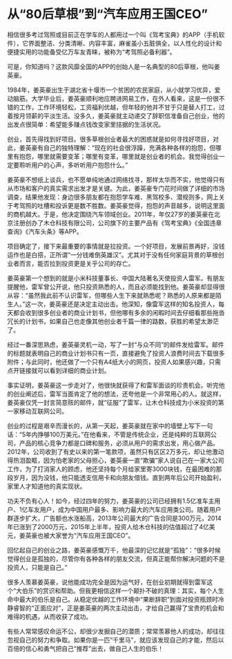 # 从“80后草根”到“汽车应用王国CEO”

相信很多考过驾照或目前正在学车的人都用过一个叫《驾考宝典》的APP（手机软件），它界面整洁、分类清晰、内容丰富，麻雀虽小五脏俱全，以人性化的设计和便捷实用的功能备受亿万车友青睐，被称为“考驾照必备利器”。 

可是，你知道吗？这款风靡全国的APP的创始人是一名典型的80后草根，他叫姜英豪。 

1984年，姜英豪出生于湖北省十堰市一个贫困的农民家庭，从小就学习优异，爱动脑筋。大学毕业后，姜英豪顺利地应聘进网易工作，在外人看来，这是一份很不错的工作，工作环境轻松，工资福利优越，但年轻的他并不甘于只是替人打工，过着按月领薪的平淡生活。没多久，姜英豪就主动递交了辞职信准备自己创业，他的出发点很简单：希望能多赚点钱改变家里拮据的生活状况。 

创业，首先得找到好项目。很多草根创业者最大的困惑就是如何寻找好项目，对此，姜英豪有自己的独特理解：“现在的社会很浮躁，充满各种各样的抱怨，但哪里有抱怨，哪里就需要变革；哪里有变革，哪里就是创业者的机会。我觉得创业一定要聆听用户的心声，多听听用户抱怨什么。” 

姜英豪不想纸上谈兵，也不愿单纯地通过网络找寻，那样太华而不实，他觉得只有从市场和客户的真实需求出发才是关键。为此，姜英豪专门花时间做了详细的市场调查，结果他发现：身边很多朋友都在抱怨学车难、黑驾校多、潜规则多，网上关于考驾照的吐槽和投诉更是数不胜数。姜英豪觉得，抱怨的声音越多，说明这里面的商机越大。于是，他决定围绕汽车领域创业。2011年，年仅27岁的姜英豪在北京注册创办了木仓科技有限公司，公司旗下的主要产品有《驾考宝典》《全国违章查询》《汽车头条》等APP。 

项目确定了，接下来最重要的事情就是拉投资。一个好项目，发展前景再好，没钱运作也是白搭，正所谓“一分钱难倒英雄汉”。尤其对于没有任何家庭背景的草根创业者而言，能否拉到投资更是关乎公司的存亡。 

姜英豪第一个想到的就是小米科技董事长、中国大陆著名天使投资人雷军。有朋友提醒他，雷军曾公开说，他只投资熟悉的人，而且必须能找到他。姜英豪却显得很从容：“虽然我此前不认识雷军，但哪些人生下来就熟悉呢？熟悉的人原来都是陌生人。”这一次，姜英豪还是决定主动出击。他深知，像雷军这样的知名投资人，每天都会收到很多创业者的商业计划书，但他哪有多余的闲暇时间去仔细看那些拖沓冗长的计划书，如果自己也走像其他创业者千篇一律的路数，获胜的希望太渺茫了。 

经过一番深思熟虑，姜英豪灵机一动，写了一封“与众不同”的邮件发给雷军。邮件的标题就表明自己的商业计划书只有一页，直接避免了投资人浪费时间去下载很多附件；与此同时，他还做了一个只有A4纸大小的网页，投资人如果感兴趣，只需点开链接就可以看到详细的商业计划。 

事实证明，姜英豪这一步走对了，他很快就获得了和雷军面谈的珍贵机会。听完他的创业阐述后，雷军当面肯定了他的想法，还夸他是一个非常用心的人。就这样，姜英豪仅凭一封言简意赅的邮件，就“征服”了雷军，让木仓科技成为小米投资的第一家移动互联网公司。 

创业的过程是艰辛而漫长的，从第一天起，姜英豪就在家中的墙壁上写下一句话：“5年内挣够100万美元。”在他看来，不管是传统企业，还是纯粹的互联网公司，产品的核心竞争力都是口碑和服务，必须从用户的需求出发，用心做产品。2012年，公司收到了有史以来的第一笔款项，虽然只有区区2万多元，却让他激动得热泪盈眶，因为怕老家的父母担心，姜英豪一直“欺骗”家人说自己在一家大公司工作，为了打消家人的顾虑，他还坚持每个月给家里寄3000块钱，在最困难的那段岁月，因为没钱，他只能透支信用卡和向朋友借钱。直到两年后公司开始盈利，家里人才知道他的真实现状。 

功夫不负有心人！如今，经过四年的努力，姜英豪的公司已经拥有1.5亿准车主用户、1亿车友用户，成为中国用户最多、影响力最大的汽车应用类公司。随着用户群逐步扩大，广告额也水涨船高，2013年公司最大的广告合同是300万元，2014年已涨到了2000万元，2015年上半年，投资人给木仓科技的估值超过了4亿美元，姜英豪也被大家誉为“汽车应用王国CEO”。 

回忆起自己的创业之路，姜英豪感慨万千，他最深的记忆就是“孤独”：“很多时候觉得创业是孤独的，尽管你有各种各样的朋友交流，但真正能帮你解决问题的不是投资人，只能是自己。” 

很多人羡慕姜英豪，说他能成功完全是因为运气好，在创业初期就得到雷军这个“大伯乐”的赏识和帮助。但我更相信这样一个颠扑不破的真理：其实，每个人生命中最大的伯乐是自己。从稳定优越的工作环境中“果断辞职”到面对投资瓶颈时冷静睿智的“正面应对”，正是姜英豪的两次主动出击，才给自己赢得了宝贵的机会和难得的机遇，从而收获了成功。 

有些人常常感叹命运不公，却很少发掘自己的潜质；常常羡慕他人的成功，却往往忽视自己的努力和争取。如果你是一匹“千里马”，就应该发现自己的才能，然后以百倍的信心和勇气把自己“推荐”出去，做自己人生的伯乐！